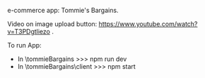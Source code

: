 e-commerce app: Tommie's Bargains.

Video on image upload button:
https://www.youtube.com/watch?v=T3PDgtliezo
.

To run App:

- In \tommieBargains >>> npm run dev
- In \tommieBargains\client >>> npm start
